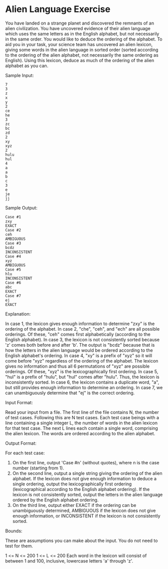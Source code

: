 # Alien Language Exercise

You have landed on a strange planet and discovered the remnants of an alien civilization. You have uncovered evidence of their alien language which uses the same letters as in the English alphabet, but not necessarily in the same order. You would like to deduce the ordering of the alphabet. To aid you in your task, your science team has uncovered an alien lexicon, giving some words in the alien language in sorted order (sorted according to the ordering of the alien alphabet, not necessarily the same ordering as English). Using this lexicon, deduce as much of the ordering of the alien alphabet as you can.

Sample Input:

```
7
3
z
x
y
2
ce
he
3
zc
bc
zd
2
xy
xyz
2
hulu
hul
4
a
a
b
c
3
e
je
jj
```

Sample Output:
```
Case #1
zxy
EXACT
Case #2
ceh
AMBIGUOUS
Case #3
bcdz
INCONSISTENT
Case #4
xyz
AMBIGUOUS
Case #5
hlu
INCONSISTENT
Case #6
abc
EXACT
Case #7
ej
EXACT
```


Explanation:

In case 1, the lexicon gives enough information to determine "zxy" is the ordering of the alphabet. 
In case 2, "che", "ceh", and "ech" are all possible orderings. Of these, "ceh" comes first alphabetically (according to the English alphabet). 
In case 3, the lexicon is not consistently sorted because 'z' comes both before and after 'b'. The output is "bcdz" because that is how the letters in the alien language would be ordered according to the English alphabet's ordering. 
In case 4, "xy" is a prefix of "xyz" so it will come before "xyz" regardless of the ordering of the alphabet. The lexicon gives no information and thus all 6 permutations of "xyz" are possible orderings. Of these, "xyz" is the lexicographically first ordering. 
In case 5, "hul" is a prefix of "hulu", but "hul" comes after "hulu". Thus, the lexicon is inconsistently sorted. 
In case 6, the lexicon contains a duplicate word, "a", but still provides enough information to determine an ordering. 
In case 7, we can unambiguously determine that "ej" is the correct ordering.


Input Format:

Read your input from a file. The first line of the file contains N, the number of test cases. Following this are N test cases. Each test case beings with a line containing a single integer L, the number of words in the alien lexicon for that test case. The next L lines each contain a single word, comprising the alien lexicon. The words are ordered according to the alien alphabet.

Output Format:

For each test case: 
1) On the first line, output 'Case #n' (without quotes), where n is the case number (starting from 1). 
2) On the second line, output a single string giving the ordering of the alien alphabet. If the lexicon does not give enough information to deduce a single ordering, output the lexicographically first ordering (lexicographical according to the English alphabet ordering). If the lexicon is not consistently sorted, output the letters in the alien language ordered by the English alphabet ordering. 
3) On the third line, output either EXACT if the ordering can be unambiguously determined, AMBIGUOUS if the lexicon does not give enough information, or INCONSISTENT if the lexicon is not consistently sorted.


Bounds:

These are assumptions you can make about the input. You do not need to test for them.

1 <= N <= 200 
1 <= L <= 200 
Each word in the lexicon will consist of between 1 and 100, inclusive, lowercase letters 'a' through 'z'.


